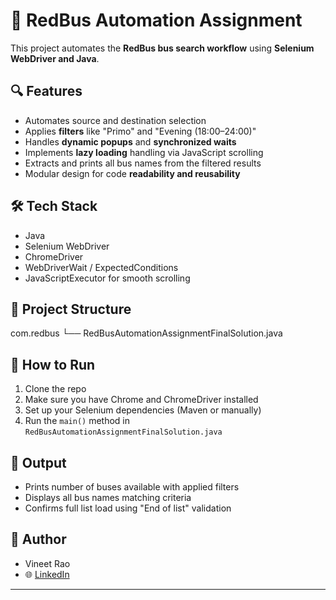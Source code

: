 # 🚌 RedBus Automation Assignment

This project automates the **RedBus bus search workflow** using **Selenium WebDriver and Java**.

## 🔍 Features
- Automates source and destination selection
- Applies **filters** like "Primo" and "Evening (18:00–24:00)"
- Handles **dynamic popups** and **synchronized waits**
- Implements **lazy loading** handling via JavaScript scrolling
- Extracts and prints all bus names from the filtered results
- Modular design for code **readability and reusability**

## 🛠️ Tech Stack
- Java
- Selenium WebDriver
- ChromeDriver
- WebDriverWait / ExpectedConditions
- JavaScriptExecutor for smooth scrolling

## 📂 Project Structure
com.redbus
└── RedBusAutomationAssignmentFinalSolution.java

## 🚀 How to Run
1. Clone the repo
2. Make sure you have Chrome and ChromeDriver installed
3. Set up your Selenium dependencies (Maven or manually)
4. Run the `main()` method in `RedBusAutomationAssignmentFinalSolution.java`

## 📸 Output
- Prints number of buses available with applied filters
- Displays all bus names matching criteria
- Confirms full list load using "End of list" validation

## 📌 Author
- Vineet Rao  
- 🌐 [LinkedIn](www.linkedin.com/in/vineetrao03)  

---

